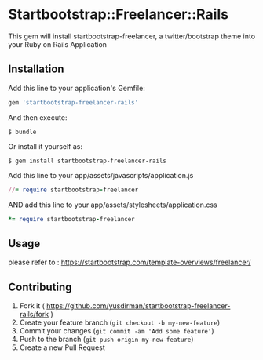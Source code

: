 # Startbootstrap::Freelancer::Rails

This gem will install startbootstrap-freelancer, a twitter/bootstrap theme into your Ruby on Rails Application

## Installation

Add this line to your application's Gemfile:

```ruby
gem 'startbootstrap-freelancer-rails'
```

And then execute:

    $ bundle

Or install it yourself as:

    $ gem install startbootstrap-freelancer-rails

Add this line to your app/assets/javascripts/application.js

```ruby
//= require startbootstrap-freelancer
```

AND add this line to your app/assets/stylesheets/application.css

```ruby
*= require startbootstrap-freelancer
```

## Usage

please refer to : https://startbootstrap.com/template-overviews/freelancer/

## Contributing

1. Fork it ( https://github.com/yusdirman/startbootstrap-freelancer-rails/fork )
2. Create your feature branch (`git checkout -b my-new-feature`)
3. Commit your changes (`git commit -am 'Add some feature'`)
4. Push to the branch (`git push origin my-new-feature`)
5. Create a new Pull Request
